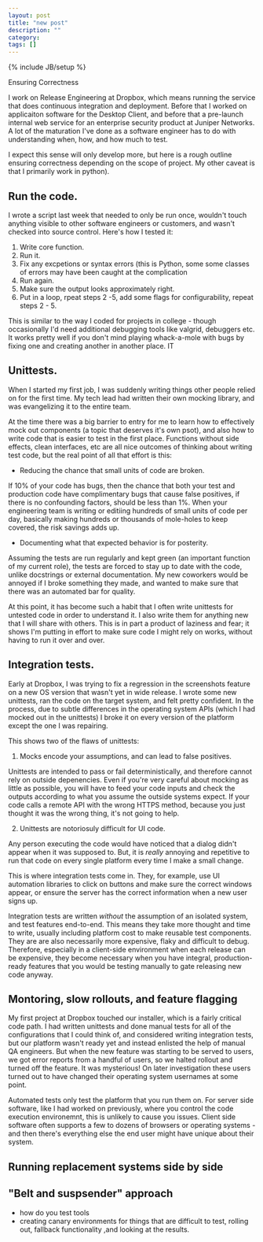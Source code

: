 ```yaml
---
layout: post
title: "new post"
description: ""
category: 
tags: []
---
```

{% include JB/setup %}

Ensuring Correctness

I work on Release Engineering at Dropbox, which means running the service that does continuous integration and deployment. Before that I worked on applicaiton software for the Desktop Client, and before that a pre-launch internal web service for an enterprise security product at Juniper Networks. A lot of the maturation I've done as a software engineer has to do with understanding when, how, and how much to test.

I expect this sense will only develop more, but here is a rough outline ensuring correctness depending on the scope of project. My other caveat is that I primarily work in python). 

## Run the code.
I wrote a script last week that needed to only be run once, wouldn't touch anything visible to other software engineers or customers, and wasn't checked into source control. Here's how I tested it:

1. Write core function.
2. Run it.
3. Fix any excpetions or syntax errors (this is Python, some some classes of errors may have been caught at the complication 
4. Run again.
5. Make sure the output looks approximately right.
6. Put in a loop, rpeat steps 2 -5, add some flags for configurability, repeat steps 2 - 5.

This is similar to the way I coded for projects in college - though occasionally I'd need additional debugging tools like valgrid, debuggers etc. It works pretty well if you don't mind playing whack-a-mole with bugs by fixing one and creating another in another place. IT

## Unittests.
When I started my first job, I was suddenly writing things other people relied on for the first time. My tech lead had written their own mocking library, and was evangelizing it to the entire team. 

At the time there was a big barrier to entry for me to learn how to effectively mock out components (a topic that deserves it's own psot), and also how to write code that is easier to test in the first place. Functions without side effects, clean interfaces, etc are all nice outcomes of thinking about writing test code, but the real point of all that effort is this:

- Reducing the chance that small units of code are broken. 

If 10% of your code has bugs, then the chance that both your test and production code have complimentary bugs that cause false positives, if there is no confounding factors, should be less than 1%. When your engineering team is writing or editiing hundreds of small units of code per day, basically making hundreds or thousands of mole-holes to keep covered, the risk savings adds up.

- Documenting what that expected behavior is for posterity.

Assuming the tests are run regularly and kept green (an important function of my current role), the tests are forced to stay up to date with the code, unlike docstrings or external documentation. My new coworkers would be annoyed if I broke something they made, and wanted to make sure that there was an automated bar for quality.

At this point, it has become such a habit that I often write unittests for untested code in order to understand it. I also write them for anything new that I will share with others. This is in part a product of laziness and fear; it shows I'm putting in effort to make sure code I might rely on works, without having to run it over and over.

## Integration tests.
Early at Dropbox, I was trying to fix a regression in the screenshots feature on a new OS version that wasn't yet in wide release. I wrote some new unittests, ran the code on the target system, and felt pretty confident. In the process, due to subtle differences in the operating system APIs (which I had mocked out in the unittests) I broke it on every version of the platform except the one I was repairing.

This shows two of the flaws of unittests:

1. Mocks encode your assumptions, and can lead to false positives. 

Unittests are intended to pass or fail deterministically, and therefore cannot rely on outside depenencies. Even if you're very careful about mocking as little as possible, you will have to feed your code inputs and check the outputs according to what you assume the outside systems expect. If your code calls a remote API with the wrong HTTPS method, because you just thought it was the wrong thing, it's not going to help.

2. Unittests are notoriosuly difficult for UI code. 

Any person executing the code would have noticed that a dialog didn't appear when it was supposed to. But, it is *really* annoying and repetitive to run that code on every single platform every time I make a small change. 

This is where integration tests come in. They, for example, use UI automation libraries to click on buttons and make sure the correct windows appear, or ensure the server has the correct information when a new user signs up. 

Integration tests are written *without* the assumption of an isolated system, and test features end-to-end. This means they take more thought and time to write, usually including platform cost to make reusable test components. They are are also necessarily more expensive, flaky and difficult to debug. Therefore, especially in a client-side environment when each release can be expensive, they become necessary when you have integral, production-ready features that you would be testing manually to gate releasing new code anyway.

## Montoring, slow rollouts, and feature flagging
My first project at Dropbox touched our installer, which is a fairly critical code path. I had written unittests and done manual tests for all of the configurations that I could think of, and considered writing integration tests, but our platform wasn't ready yet and instead enlisted the help of manual QA engineers. But when the new feature was starting to be served to users, we got error reports from a handful of users, so we halted rollout and turned off the feature. It was mysterious! On later investigation these users turned out to have changed their operating system usernames at some point. 

Automated tests only test the platform that you run them on. For server side software, like I had worked on previously, where you control the code execution environemnt, this is unlikely to cause you issues. Client side software often supports a few to dozens of browsers or operating systems - and then there's everything else the end user might have unique about their system.

## Running replacement systems side by side


## "Belt and suspsender" approach


- how do you test tools
- creating canary environments for things that are difficult to test, rolling out, fallback functionality ,and looking at the results. 

